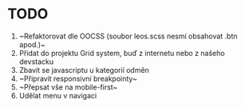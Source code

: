 ﻿# TODO

1. ~Refaktorovat dle OOCSS (soubor leos.scss nesmí obsahovat .btn apod.)~
2. Přidat do projektu Grid system, buď z internetu nebo z našeho devstacku
3. Zbavit se javascriptu u kategorií odměn
4. ~Připravit responsivní breakpointy~
5. ~Přepsat vše na mobile-first~
6. Udělat menu v navigaci